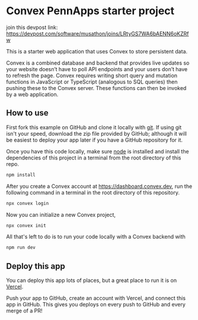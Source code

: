 # Convex PennApps starter project

join this devpost link: https://devpost.com/software/musathon/joins/LRtyGS7WA6bAENN6oKZRfw

This is a starter web application that uses Convex to store persistent data.

Convex is a combined database and backend that provides live updates so your website doesn’t have to poll API endpoints and your users don’t have to refresh the page. Convex requires writing short query and mutation functions in JavaScript or TypeScript (analogous to SQL queries) then pushing these to the Convex server. These functions can then be invoked by a web application.

## How to use

First fork this example on GitHub and clone it locally with [git](https://git-scm.com/book/en/v2/Getting-Started-Installing-Git). If using git isn't your speed, download the zip file provided by GitHub; although it will be easiest to deploy your app later if you have a GitHub repository for it.

Once you have this code locally, make sure [node](https://nodejs.org/en/download/) is installed and install the dependencies of this project in a terminal from the root directory of this repo.

```bash
npm install
```

After you create a Convex account at https://dashboard.convex.dev, run the following command in a terminal in the root directory of this repository.

```bash
npx convex login
```

Now you can initialize a new Convex project,

```bash
npx convex init
```

All that's left to do is to run your code locally with a Convex backend with

```bash
npm run dev
```

## Deploy this app

You can deploy this app lots of places, but a great place to run it is on [Vercel](https://vercel.com?utm_source=github&utm_medium=readme&utm_campaign=convex-penn-apps).

Push your app to GitHub, create an account with Vercel, and connect this app in GitHub. This gives you deploys on every push to GitHub and every merge of a PR!

